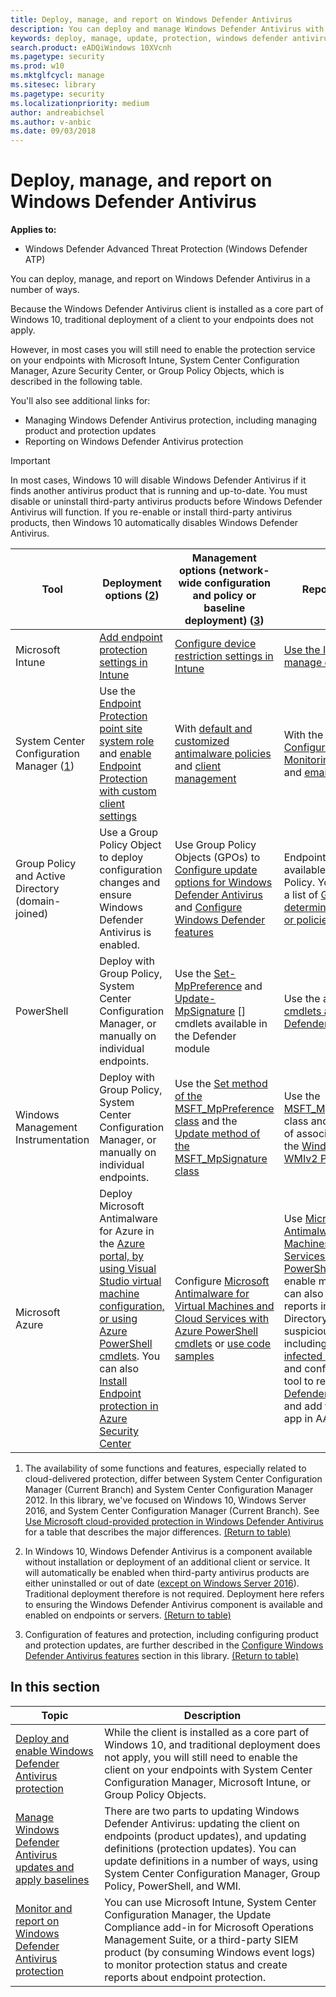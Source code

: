 ```yaml
---
title: Deploy, manage, and report on Windows Defender Antivirus
description: You can deploy and manage Windows Defender Antivirus with Intune, System Center Configuration Manager, Group Policy, PowerShell, or WMI
keywords: deploy, manage, update, protection, windows defender antivirus
search.product: eADQiWindows 10XVcnh
ms.pagetype: security
ms.prod: w10
ms.mktglfcycl: manage
ms.sitesec: library
ms.pagetype: security
ms.localizationpriority: medium
author: andreabichsel
ms.author: v-anbic
ms.date: 09/03/2018
---
```


# Deploy, manage, and report on Windows Defender Antivirus

**Applies to:**

- Windows Defender Advanced Threat Protection (Windows Defender ATP)

You can deploy, manage, and report on Windows Defender Antivirus in a number of ways.

Because the Windows Defender Antivirus client is installed as a core part of Windows 10, traditional deployment of a client to your endpoints does not apply.

However, in most cases you will still need to enable the protection service on your endpoints with Microsoft Intune, System Center Configuration Manager, Azure Security Center, or Group Policy Objects, which is described in the following table.

You'll also see additional links for:

- Managing Windows Defender Antivirus protection, including managing product and protection updates
- Reporting on Windows Defender Antivirus protection

> [!IMPORTANT]
> In most cases, Windows 10 will disable Windows Defender Antivirus if it finds another antivirus product that is running and up-to-date. You must disable or uninstall third-party antivirus products before Windows Defender Antivirus will function. If you re-enable or install third-party antivirus products, then Windows 10 automatically disables Windows Defender Antivirus.

Tool|Deployment options (<a href="#fn2" id="ref2">2</a>)|Management options (network-wide configuration and policy or baseline deployment) ([3](#fn3))|Reporting options  
---|---|---|---  
Microsoft Intune|[Add endpoint protection settings in Intune](https://docs.microsoft.com/en-us/intune/endpoint-protection-configure)|[Configure device restriction settings in Intune](https://docs.microsoft.com/en-us/intune/device-restrictions-configure)| [Use the Intune console to manage devices](https://docs.microsoft.com/en-us/intune/device-management)  
System Center Configuration Manager ([1](#fn1))|Use the [Endpoint Protection point site system role][] and [enable Endpoint Protection with custom client settings][]|With [default and customized antimalware policies][] and [client management][]|With the default [Configuration Manager Monitoring workspace][] and [email alerts][]  
Group Policy and Active Directory (domain-joined)|Use a Group Policy Object to deploy configuration changes and ensure Windows Defender Antivirus is enabled.|Use Group Policy Objects (GPOs) to [Configure update options for Windows Defender Antivirus][] and [Configure Windows Defender features][]|Endpoint reporting is not available with Group Policy. You can generate a list of [Group Policies to determine if any settings or policies are not applied][]
PowerShell|Deploy with Group Policy, System Center Configuration Manager, or manually on individual endpoints.|Use the [Set-MpPreference][] and [Update-MpSignature] [] cmdlets available in the Defender module|Use the appropriate [Get- cmdlets available in the Defender module][]
Windows Management Instrumentation|Deploy with Group Policy, System Center Configuration Manager, or manually on individual endpoints.|Use the [Set method of the MSFT_MpPreference class][] and the [Update method of the MSFT_MpSignature class][]|Use the [MSFT_MpComputerStatus][] class and the get method of associated classes in the [Windows Defender WMIv2 Provider][]
Microsoft Azure|Deploy Microsoft Antimalware for Azure in the [Azure portal, by using Visual Studio virtual machine configuration, or using Azure PowerShell cmdlets](https://docs.microsoft.com/en-us/azure/security/azure-security-antimalware#antimalware-deployment-scenarios). You can also [Install Endpoint protection in Azure Security Center](https://docs.microsoft.com/en-us/azure/security-center/security-center-install-endpoint-protection)|Configure [Microsoft Antimalware for Virtual Machines and Cloud Services with Azure PowerShell cmdlets](https://docs.microsoft.com/en-us/powershell/servicemanagement/azure.antimalware/v3.4.0/azure.antimalware) or [use code samples](https://gallery.technet.microsoft.com/Antimalware-For-Azure-5ce70efe)|Use [Microsoft Antimalware for Virtual Machines and Cloud Services with Azure PowerShell cmdlets](https://docs.microsoft.com/en-us/powershell/servicemanagement/azure.antimalware/v3.4.0/azure.antimalware) to enable monitoring. You can also review usage reports in Azure Active Directory to determine suspicious activity, including the [Possibly infected devices][] report and configure an SIEM tool to report on [Windows Defender Antivirus events][] and add that tool as an app in AAD.

1. <span id="fn1" />The availability of some functions and features, especially related to cloud-delivered protection, differ between System Center Configuration Manager (Current Branch) and System Center Configuration Manager 2012. In this library, we've focused on Windows 10, Windows Server 2016, and System Center Configuration Manager (Current Branch). See [Use Microsoft cloud-provided protection in Windows Defender Antivirus](utilize-microsoft-cloud-protection-windows-defender-antivirus.md) for a table that describes the major differences. [(Return to table)](#ref2)
  
2.	<span id="fn2" />In Windows 10, Windows Defender Antivirus is a component available without installation or deployment of an additional client or service. It will automatically be enabled when third-party antivirus products are either uninstalled or out of date ([except on Windows Server 2016](windows-defender-antivirus-on-windows-server-2016.md)). Traditional deployment therefore is not required. Deployment here refers to ensuring the Windows Defender Antivirus component is available and enabled on endpoints or servers. [(Return to table)](#ref2)

3. <span id="fn3" />Configuration of features and protection, including configuring product and protection updates, are further described in the [Configure Windows Defender Antivirus features](configure-notifications-windows-defender-antivirus.md) section in this library. [(Return to table)](#ref2)

[Endpoint Protection point site system role]: https://docs.microsoft.com/en-us/sccm/protect/deploy-use/endpoint-protection-site-role
[default and customized antimalware policies]:  https://docs.microsoft.com/en-us/sccm/protect/deploy-use/endpoint-antimalware-policies
[client management]:  https://docs.microsoft.com/en-us/sccm/core/clients/manage/manage-clients
[enable Endpoint Protection with custom client settings]:  https://docs.microsoft.com/en-us/sccm/protect/deploy-use/endpoint-protection-configure-client
[Configuration Manager Monitoring workspace]:  https://docs.microsoft.com/en-us/sccm/protect/deploy-use/monitor-endpoint-protection 
[email alerts]:  https://docs.microsoft.com/en-us/sccm/protect/deploy-use/endpoint-configure-alerts
[Deploy the Microsoft Intune client to endpoints]: https://docs.microsoft.com/en-us/intune/deploy-use/help-secure-windows-pcs-with-endpoint-protection-for-microsoft-intune
[custom Intune policy]:  https://docs.microsoft.com/en-us/intune/deploy-use/help-secure-windows-pcs-with-endpoint-protection-for-microsoft-intune#configure-microsoft-intune-endpoint-protection
 [custom Intune policy]:  https://docs.microsoft.com/en-us/intune/deploy-use/help-secure-windows-pcs-with-endpoint-protection-for-microsoft-intune#configure-microsoft-intune-endpoint-protection 
[manage tasks]: https://docs.microsoft.com/en-us/intune/deploy-use/help-secure-windows-pcs-with-endpoint-protection-for-microsoft-intune#choose-management-tasks-for-endpoint-protection
[Monitor endpoint protection in the Microsoft Intune administration console]: https://docs.microsoft.com/en-us/intune/deploy-use/help-secure-windows-pcs-with-endpoint-protection-for-microsoft-intune#monitor-endpoint-protection
[Set method of the MSFT_MpPreference class]:  https://msdn.microsoft.com/en-us/library/dn439474 
[Update method of the MSFT_MpSignature class]:  https://msdn.microsoft.com/en-us/library/dn439474
[MSFT_MpComputerStatus]:  https://msdn.microsoft.com/en-us/library/dn455321 
[Windows Defender WMIv2 Provider]: https://msdn.microsoft.com/en-us/library/dn439477
[Set-MpPreference]:  https://technet.microsoft.com/itpro/powershell/windows/defender/set-mppreference.md
[Update-MpSignature]: https://technet.microsoft.com/itpro/powershell/windows/defender/update-mpsignature
[Get- cmdlets available in the Defender module]: https://technet.microsoft.com/itpro/powershell/windows/defender/index
[Configure update options for Windows Defender Antivirus]: manage-updates-baselines-windows-defender-antivirus.md
[Configure Windows Defender features]: configure-windows-defender-antivirus-features.md
[Group Policies to determine if any settings or policies are not applied]: https://technet.microsoft.com/en-us/library/cc771389.aspx
[Possibly infected devices]: https://docs.microsoft.com/en-us/azure/active-directory/active-directory-reporting-sign-ins-from-possibly-infected-devices
[Windows Defender Antivirus events]: troubleshoot-windows-defender-antivirus.md

## In this section

Topic | Description
---|---
[Deploy and enable Windows Defender Antivirus protection](deploy-windows-defender-antivirus.md) | While the client is installed as a core part of Windows 10, and traditional deployment does not apply, you will still need to enable the client on your endpoints with System Center Configuration Manager, Microsoft Intune, or Group Policy Objects.
[Manage Windows Defender Antivirus updates and apply baselines](manage-updates-baselines-windows-defender-antivirus.md) | There are two parts to updating Windows Defender Antivirus: updating the client on endpoints (product updates), and updating definitions (protection updates). You can update definitions in a number of ways, using System Center Configuration Manager, Group Policy, PowerShell, and WMI.
[Monitor and report on Windows Defender Antivirus protection](report-monitor-windows-defender-antivirus.md) | You can use Microsoft Intune, System Center Configuration Manager, the Update Compliance add-in for Microsoft Operations Management Suite, or a third-party SIEM product (by consuming Windows event logs) to monitor protection status and create reports about endpoint protection.

